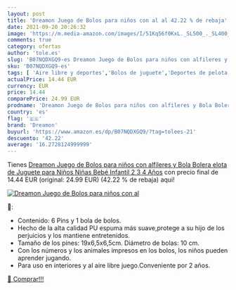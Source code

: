 ```yaml
---
layout: post
title: 'Dreamon Juego de Bolos para niños con al al 42.22 % de rebaja'
date: 2021-09-20 20:26:32
image: 'https://m.media-amazon.com/images/I/51Kq56f0KxL._SL500_._SL400_.jpg'
comments: true
category: ofertas
author: 'tole.es'
slug: 'B07NQDXGQ9-es Dreamon Juego de Bolos para niños con alfileres y Bola...'
sku: 'B07NQDXGQ9-es'
tags: [ 'Aire libre y deportes','Bolos de juguete','Deportes de pelota de juguete','Juguetes','Juguetes y juegos','bebé','dreamon', ]
actualPrice: 14.44 EUR
currency: EUR
price: 14.44
comparePrice: 24.99 EUR
prodname: 'Dreamon Juego de Bolos para niños con alfileres y Bola Bolera elota de Juguete para Niños Niñas Bebé Infantil 2 3 4 Años'
country: 'es'
flag: '🇪🇸'
brand: 'Dreamon'
buyurl: 'https://www.amazon.es/dp/B07NQDXGQ9/?tag=tolees-21'
descuento: '42.22'
average: '16.2728124999999'
---
```


Tienes [Dreamon Juego de Bolos para niños con alfileres y Bola Bolera elota de Juguete para Niños Niñas Bebé Infantil 2 3 4 Años](https://www.amazon.es/dp/B07NQDXGQ9/?tag=tolees-21) con precio final de  14.44 EUR (original: 24.99 EUR) (42.22 %  de rebaja) aqui!

[![Dreamon Juego de Bolos para niños con al](https://m.media-amazon.com/images/I/51Kq56f0KxL._SL500_._SL400_.jpg)](https://www.amazon.es/dp/B07NQDXGQ9/?tag=tolees-21)

🔎:

- Contenido: 6 Pins y 1 bola de bolos.
- Hecho de la alta calidad PU espuma más suave,protege a su hijo de los perjuicios y los mantiene entretenidos.
- Tamaño de los pines: 19x6,5x6,5cm. Diámetro de bolas: 10 cm.
- Con los números y los animales impresos en los bolos, los niños pueden aprender jugando.
- Para uso en interiores y al aire libre juego.Conveniente por 2 años.

[🛒 Comprar!!!](https://www.amazon.es/dp/B07NQDXGQ9/?tag=tolees-21)
